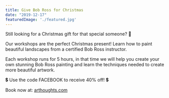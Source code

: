 ```yaml
---
title: Give Bob Ross for Christmas
date: "2019-12-17"
featuredImage: './featured.jpg'
---
```


Still looking for a Christmas gift for that special someone? 🎁

<!-- end -->

Our workshops are the perfect Christmas present! Learn how to paint beautiful landscapes from a certified Bob Ross instructor.

Each workshop runs for 5 hours, in that time we will help you create your own stunning Bob Ross painting and learn the techniques needed to create more beautiful artwork.

💲 Use the code FACEBOOK to receive 40% off! 💲

Book now at: [arthoughts.com](https://arthoughts.com)